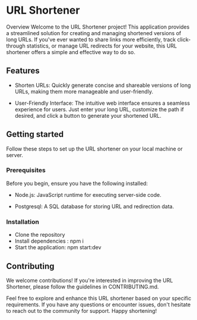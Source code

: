 # URL Shortener
Overview
Welcome to the URL Shortener project! This application provides a streamlined solution for creating and managing shortened versions of long URLs. If you've ever wanted to share links more efficiently, track click-through statistics, or manage URL redirects for your website, this URL shortener offers a simple and effective way to do so.

## Features
- Shorten URLs: Quickly generate concise and shareable versions of long URLs, making them more manageable and user-friendly.

- User-Friendly Interface: The intuitive web interface ensures a seamless experience for users. Just enter your long URL, customize the path if desired, and click a button to generate your shortened URL.

## Getting started
Follow these steps to set up the URL shortener on your local machine or server.

### Prerequisites
Before you begin, ensure you have the following installed:

- Node.js: JavaScript runtime for executing server-side code.

- Postgresql: A SQL database for storing URL and redirection data.

### Installation
- Clone the repository
- Install dependencies : npm i
- Start the application: npm start:dev

## Contributing
We welcome contributions! If you're interested in improving the URL Shortener, please follow the guidelines in CONTRIBUTING.md.


Feel free to explore and enhance this URL shortener based on your specific requirements. If you have any questions or encounter issues, don't hesitate to reach out to the community for support. Happy shortening!
